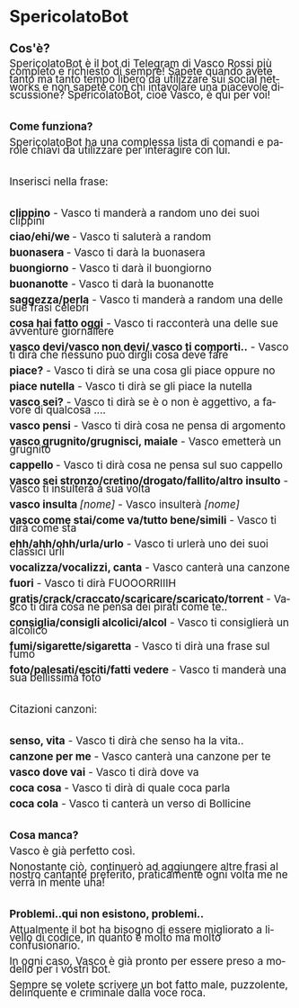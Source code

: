 
<html>
<head>
	<meta http-equiv="content-type" content="text/html; charset=utf-8">
	<title></title>
	<meta name="generator" content="LibreOffice 4.2.8.2 (Linux)">
	<meta name="created" content="20161002;162604695461082">
	<meta name="changed" content="20161002;163351317395068">
</head>
<body lang="it-IT" dir="ltr">
<p style="margin-bottom: 0cm; line-height: 100%"><font size="6" style="font-size: 22pt"><b>SpericolatoBot</b></font></p>
<p style="margin-bottom: 0cm; line-height: 100%"><br>
</p>
<p style="margin-bottom: 0cm; line-height: 100%"><font size="4" style="font-size: 16pt"><b>Cos'è?</b></font></p>
<p style="margin-bottom: 0cm; font-weight: normal; line-height: 100%">
<font size="4" style="font-size: 14pt">SpericolatoBot è il bot di
Telegram di Vasco Rossi più completo e richiesto di sempre! Sapete
quando avete tanto ma tanto tempo libero da utilizzare sui social
networks e non sapete con chi intavolare una piacevole discussione?
SpericolatoBot, cioè Vasco, è qui per voi!</font></p>
<p style="margin-bottom: 0cm; font-weight: normal; line-height: 100%">
<br>
</p>
<p style="margin-bottom: 0cm; line-height: 100%"><font size="4" style="font-size: 14pt"><b>Come
funziona?</b></font></p>
<p style="margin-bottom: 0cm; font-weight: normal; line-height: 100%">
<font size="4" style="font-size: 14pt">SpericolatoBot ha una
complessa lista di comandi e parole chiavi da utilizzare per
interagire con lui.</font></p>
<p style="margin-bottom: 0cm; font-weight: normal; line-height: 100%">
<br>
</p>
<p style="margin-bottom: 0cm; font-weight: normal; line-height: 100%">
<font size="4" style="font-size: 14pt">Inserisci nella frase: </font>
</p>
<p style="margin-bottom: 0cm; font-weight: normal; line-height: 100%">
<br>
</p>
<p style="margin-bottom: 0cm; font-weight: normal; line-height: 100%">
<font size="4" style="font-size: 14pt"><b>clippino</b> - Vasco ti
manderà a random uno dei suoi clippini </font>
</p>
<p style="margin-bottom: 0cm; font-weight: normal; line-height: 100%">
<font size="4" style="font-size: 14pt"><b>ciao/ehi/we </b>- Vasco ti
saluterà a random </font>
</p>
<p style="margin-bottom: 0cm; font-weight: normal; line-height: 100%">
<font size="4" style="font-size: 14pt"><b>buonasera </b>- Vasco ti
darà la buonasera </font>
</p>
<p style="margin-bottom: 0cm; font-weight: normal; line-height: 100%">
<font size="4" style="font-size: 14pt"><b>buongiorno</b> - Vasco ti
darà il buongiorno </font>
</p>
<p style="margin-bottom: 0cm; font-weight: normal; line-height: 100%">
<font size="4" style="font-size: 14pt"><b>buonanotte</b> - Vasco ti
darà la buonanotte </font>
</p>
<p style="margin-bottom: 0cm; font-weight: normal; line-height: 100%">
<font size="4" style="font-size: 14pt"><b>saggezza/perla</b> - Vasco
ti manderà a random una delle sue frasi celebri </font>
</p>
<p style="margin-bottom: 0cm; font-weight: normal; line-height: 100%">
<font size="4" style="font-size: 14pt"><b>cosa hai fatto oggi</b> -
Vasco ti racconterà una delle sue avventure giornaliere </font>
</p>
<p style="margin-bottom: 0cm; font-weight: normal; line-height: 100%">
<font size="4" style="font-size: 14pt"><b>vasco devi/vasco non devi/
vasco ti comporti..</b> - Vasco ti dirà che nessuno può dirgli cosa
deve fare </font>
</p>
<p style="margin-bottom: 0cm; font-weight: normal; line-height: 100%">
<font size="4" style="font-size: 14pt"><b>piace?</b> - Vasco ti dirà
se una cosa gli piace oppure no </font>
</p>
<p style="margin-bottom: 0cm; font-weight: normal; line-height: 100%">
<font size="4" style="font-size: 14pt"><b>piace nutella</b> - Vasco
ti dirà se gli piace la nutella </font>
</p>
<p style="margin-bottom: 0cm; font-weight: normal; line-height: 100%">
<font size="4" style="font-size: 14pt"><b>vasco sei?</b> - Vasco ti
dirà se è o non è aggettivo, a favore di qualcosa .... </font>
</p>
<p style="margin-bottom: 0cm; font-weight: normal; line-height: 100%">
<font size="4" style="font-size: 14pt"><b>vasco pensi</b> - Vasco ti
dirà cosa ne pensa di argomento </font>
</p>
<p style="margin-bottom: 0cm; font-weight: normal; line-height: 100%">
<font size="4" style="font-size: 14pt"><b>vasco grugnito/grugnisci,
maiale</b> - Vasco emetterà un grugnito </font>
</p>
<p style="margin-bottom: 0cm; font-weight: normal; line-height: 100%">
<font size="4" style="font-size: 14pt"><b>cappello </b>- Vasco ti
dirà cosa ne pensa sul suo cappello </font>
</p>
<p style="margin-bottom: 0cm; font-weight: normal; line-height: 100%">
<font size="4" style="font-size: 14pt"><b>vasco sei
stronzo/cretino/drogato/fallito/altro insulto</b> - Vasco ti
insulterà a sua volta </font>
</p>
<p style="margin-bottom: 0cm; font-weight: normal; line-height: 100%">
<font size="4" style="font-size: 14pt"><b>vasco insulta </b><i>[nome]</i>
- Vasco insulterà <i>[nome] </i></font>
</p>
<p style="margin-bottom: 0cm; font-weight: normal; line-height: 100%">
<font size="4" style="font-size: 14pt"><b>vasco come stai/come
va/tutto bene/simili</b> - Vasco ti dirà come sta </font>
</p>
<p style="margin-bottom: 0cm; font-weight: normal; line-height: 100%">
<font size="4" style="font-size: 14pt"><b>ehh/ahh/ohh/urla/urlo</b> -
Vasco ti urlerà uno dei suoi classici urli </font>
</p>
<p style="margin-bottom: 0cm; font-weight: normal; line-height: 100%">
<font size="4" style="font-size: 14pt"><b>vocalizza/vocalizzi, canta</b>
- Vasco canterà una canzone </font>
</p>
<p style="margin-bottom: 0cm; font-weight: normal; line-height: 100%">
<font size="4" style="font-size: 14pt"><b>fuori</b> - Vasco ti dirà
FUOOORRIIIH </font>
</p>
<p style="margin-bottom: 0cm; font-weight: normal; line-height: 100%">
<font size="4" style="font-size: 14pt"><b>gratis/crack/craccato/scaricare/scaricato/torrent
</b>- Vasco ti dirà cosa ne pensa dei pirati come te.. </font>
</p>
<p style="margin-bottom: 0cm; font-weight: normal; line-height: 100%">
<font size="4" style="font-size: 14pt"><b>consiglia/consigli
alcolici/alcol</b> - Vasco ti consiglierà un alcolico </font>
</p>
<p style="margin-bottom: 0cm; font-weight: normal; line-height: 100%">
<font size="4" style="font-size: 14pt"><b>fumi/sigarette/sigaretta</b>
- Vasco ti dirà una frase sul fumo </font>
</p>
<p style="margin-bottom: 0cm; font-weight: normal; line-height: 100%">
<font size="4" style="font-size: 14pt"><b>foto/palesati/esciti/fatti
vedere</b> - Vasco ti manderà una sua bellissima foto </font>
</p>
<p style="margin-bottom: 0cm; font-weight: normal; line-height: 100%">
<br>
</p>
<p style="margin-bottom: 0cm; font-weight: normal; line-height: 100%">
<font size="4" style="font-size: 14pt">Citazioni canzoni: </font>
</p>
<p style="margin-bottom: 0cm; font-weight: normal; line-height: 100%">
<br>
</p>
<p style="margin-bottom: 0cm; font-weight: normal; line-height: 100%">
<font size="4" style="font-size: 14pt"><b>senso, vita</b> - Vasco ti
dirà che senso ha la vita.. </font>
</p>
<p style="margin-bottom: 0cm; font-weight: normal; line-height: 100%">
<font size="4" style="font-size: 14pt"><b>canzone per me</b> - Vasco
canterà una canzone per te </font>
</p>
<p style="margin-bottom: 0cm; font-weight: normal; line-height: 100%">
<font size="4" style="font-size: 14pt"><b>vasco dove vai</b> - Vasco
ti dirà dove va </font>
</p>
<p style="margin-bottom: 0cm; font-weight: normal; line-height: 100%">
<font size="4" style="font-size: 14pt"><b>coca cosa</b> - Vasco ti
dirà di quale coca parla </font>
</p>
<p style="margin-bottom: 0cm; font-weight: normal; line-height: 100%">
<font size="4" style="font-size: 14pt"><b>coca cola</b> - Vasco ti
canterà un verso di Bollicine </font>
</p>
<p style="margin-bottom: 0cm; font-weight: normal; line-height: 100%">
<br>
</p>
<p style="margin-bottom: 0cm; line-height: 100%"><font size="4" style="font-size: 14pt"><b>Cosa
manca?</b></font></p>
<p style="margin-bottom: 0cm; font-weight: normal; line-height: 100%">
<font size="4" style="font-size: 14pt">Vasco è già perfetto così.</font></p>
<p style="margin-bottom: 0cm; font-weight: normal; line-height: 100%">
<font size="4" style="font-size: 14pt">Nonostante ciò, continuerò
ad aggiungere altre frasi al nostro cantante preferito, praticamente
ogni volta me ne verrà in mente una!</font></p>
<p style="margin-bottom: 0cm; font-weight: normal; line-height: 100%">
<br>
</p>
<p style="margin-bottom: 0cm; line-height: 100%"><font size="4" style="font-size: 14pt"><b>Problemi..qui
non esistono, problemi..</b></font></p>
<p style="margin-bottom: 0cm; font-weight: normal; line-height: 100%">
<font size="4" style="font-size: 14pt">Attualmente il bot ha bisogno
di essere migliorato a livello di codice, in quanto è molto ma molto
confusionario.</font></p>
<p style="margin-bottom: 0cm; font-weight: normal; line-height: 100%">
<font size="4" style="font-size: 14pt">In ogni caso, Vasco è già
pronto per essere preso a modello per i vostri bot.</font></p>
<p style="margin-bottom: 0cm; font-weight: normal; line-height: 100%">
<font size="4" style="font-size: 14pt">Sempre se volete scrivere un
bot fatto male, puzzolente, delinquente e criminale dalla voce roca.</font></p>
</body>
</html>
